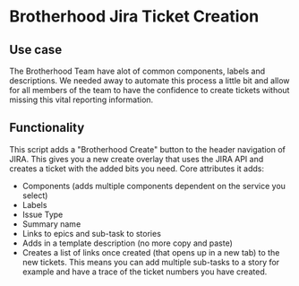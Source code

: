 # Brotherhood Jira Ticket Creation

## Use case
The Brotherhood Team have alot of common components, labels and descriptions. We needed away to automate this process a little bit and allow for all members of the team to have the confidence to create tickets without missing this vital reporting information. 

## Functionality
This script adds a "Brotherhood Create" button to the header navigation of JIRA. This gives you a new create overlay that uses the JIRA API and creates a ticket with the added bits you need. Core attributes it adds:
* Components (adds multiple components dependent on the service you select)
* Labels 
* Issue Type
* Summary name
* Links to epics and sub-task to stories
* Adds in a template description (no more copy and paste)
* Creates a list of links once created (that opens up in a new tab) to the new tickets. This means you can add multiple sub-tasks to a story for example and have a trace of the ticket numbers you have created.